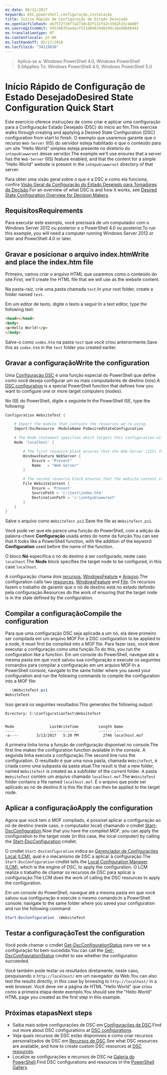 ```yaml
---
ms.date: 06/12/2017
keywords: DSC,powershell,configuração,instalação
title: Início Rápido de Configuração de Estado Desejado
ms.openlocfilehash: eb7572f39f7a2710c82f132f42c3502b15c48d0f
ms.sourcegitcommit: 54534635eedacf531d8d6344019dc16a50b8b441
ms.translationtype: HT
ms.contentlocale: pt-BR
ms.lasthandoff: 05/17/2018
ms.locfileid: "34219038"
---
```

> <span data-ttu-id="3a9a9-103">Aplica-se a: Windows PowerShell 4.0, Windows PowerShell 5.0</span><span class="sxs-lookup"><span data-stu-id="3a9a9-103">Applies To: Windows PowerShell 4.0, Windows PowerShell 5.0</span></span>

# <a name="desired-state-configuration-quick-start"></a><span data-ttu-id="3a9a9-104">Início Rápido de Configuração de Estado Desejado</span><span class="sxs-lookup"><span data-stu-id="3a9a9-104">Desired State Configuration Quick Start</span></span>

<span data-ttu-id="3a9a9-105">Este exercício oferece instruções de como criar e aplicar uma configuração para a Configuração Estado Desejado (DSC) do início ao fim.</span><span class="sxs-lookup"><span data-stu-id="3a9a9-105">This exercise walks through creating and applying a Desired State Configuration (DSC) configuration from start to finish.</span></span>
<span data-ttu-id="3a9a9-106">O exemplo que usaremos garante que o recurso `Web-Server` (IIS) do servidor esteja habilitado e que o conteúdo para um site "Hello World" simples esteja presente no diretório do `intepub\wwwroot` desse servidor.</span><span class="sxs-lookup"><span data-stu-id="3a9a9-106">The example we'll use ensures that a server has the `Web-Server` (IIS) feature enabled, and that the content for a simple "Hello World" website is present in the `intepub\wwwroot` directory of that server.</span></span>

<span data-ttu-id="3a9a9-107">Para obter uma visão geral sobre o que é a DSC e como ela funciona, confira [Visão Geral da Configuração do Estado Desejado para Tomadores de Decisão](decisionMaker.md).</span><span class="sxs-lookup"><span data-stu-id="3a9a9-107">For an overview of what DSC is and how it works, see [Desired State Configuration Overview for Decision Makers](decisionMaker.md).</span></span>

## <a name="requirements"></a><span data-ttu-id="3a9a9-108">Requisitos</span><span class="sxs-lookup"><span data-stu-id="3a9a9-108">Requirements</span></span>

<span data-ttu-id="3a9a9-109">Para executar este exemplo, você precisará de um computador com o Windows Server 2012 ou posterior e o PowerShell 4.0 ou posterior.</span><span class="sxs-lookup"><span data-stu-id="3a9a9-109">To run this example, you will need a computer running Windows Server 2012 or later and PowerShell 4.0 or later.</span></span>

## <a name="write-and-place-the-indexhtm-file"></a><span data-ttu-id="3a9a9-110">Gravar e posicionar o arquivo index.htm</span><span class="sxs-lookup"><span data-stu-id="3a9a9-110">Write and place the index.htm file</span></span>

<span data-ttu-id="3a9a9-111">Primeiro, vamos criar o arquivo HTML que usaremos como o conteúdo do site.</span><span class="sxs-lookup"><span data-stu-id="3a9a9-111">First, we'll create the HTML file that we will use as the website content.</span></span>

<span data-ttu-id="3a9a9-112">Na pasta-raiz, crie uma pasta chamada `test`.</span><span class="sxs-lookup"><span data-stu-id="3a9a9-112">In your root folder, create a folder named `test`.</span></span>

<span data-ttu-id="3a9a9-113">Em um editor de texto, digite o texto a seguir:</span><span class="sxs-lookup"><span data-stu-id="3a9a9-113">In a text editor, type the following text:</span></span>

```html
<head></head>
<body>
<p>Hello World!</p>
</body>
```

<span data-ttu-id="3a9a9-114">Salve-o como `index.htm` na pasta `test` que você criou anteriormente.</span><span class="sxs-lookup"><span data-stu-id="3a9a9-114">Save this as `index.htm` in the `test` folder you created earlier.</span></span>

## <a name="write-the-configuration"></a><span data-ttu-id="3a9a9-115">Gravar a configuração</span><span class="sxs-lookup"><span data-stu-id="3a9a9-115">Write the configuration</span></span>

<span data-ttu-id="3a9a9-116">Uma [Configuração DSC](configurations.md) é uma função especial do PowerShell que define como você deseja configurar um ou mais computadores de destino (nós).</span><span class="sxs-lookup"><span data-stu-id="3a9a9-116">A [DSC configuration](configurations.md) is a special PowerShell function that defines how you want to configure one or more target computers (nodes).</span></span>

<span data-ttu-id="3a9a9-117">No ISE do PowerShell, digite o seguinte:</span><span class="sxs-lookup"><span data-stu-id="3a9a9-117">In the PowerShell ISE, type the following:</span></span>

```powershell
Configuration WebsiteTest {

    # Import the module that contains the resources we're using.
    Import-DscResource -ModuleName PsDesiredStateConfiguration

    # The Node statement specifies which targets this configuration will be applied to.
    Node 'localhost' {

        # The first resource block ensures that the Web-Server (IIS) feature is enabled.
        WindowsFeature WebServer {
            Ensure = "Present"
            Name   = "Web-Server"
        }

        # The second resource block ensures that the website content copied to the website root folder.
        File WebsiteContent {
            Ensure = 'Present'
            SourcePath = 'c:\test\index.htm'
            DestinationPath = 'c:\inetpub\wwwroot'
        }
    }
}
```

<span data-ttu-id="3a9a9-118">Salve o arquivo como `WebsiteTest.ps1`.</span><span class="sxs-lookup"><span data-stu-id="3a9a9-118">Save the file as `WebsiteTest.ps1`.</span></span>

<span data-ttu-id="3a9a9-119">Você pode ver que ele parece uma função do PowerShell, com a adição da palavra-chave **Configuração** usada antes do nome da função.</span><span class="sxs-lookup"><span data-stu-id="3a9a9-119">You can see that it looks like a PowerShell function, with the addition of the keyword **Configuration** used before the name of the function.</span></span>

<span data-ttu-id="3a9a9-120">O bloco **Nó** especifica o nó de destino a ser configurado, neste caso `localhost`.</span><span class="sxs-lookup"><span data-stu-id="3a9a9-120">The **Node** block specifies the target node to be configured, in this case `localhost`.</span></span>

<span data-ttu-id="3a9a9-121">A configuração chama dois [recursos](resources.md), [WindowsFeature](windowsFeatureResource.md) e [Arquivo](fileResource.md).</span><span class="sxs-lookup"><span data-stu-id="3a9a9-121">The configuration calls two [resources](resources.md), [WindowsFeature](windowsFeatureResource.md) and [File](fileResource.md).</span></span>
<span data-ttu-id="3a9a9-122">Os recursos fazem o trabalho de garantir que o nó de destino está no estado definido pela configuração.</span><span class="sxs-lookup"><span data-stu-id="3a9a9-122">Resources do the work of ensuring that the target node is in the state defined by the configuration.</span></span>

## <a name="compile-the-configuration"></a><span data-ttu-id="3a9a9-123">Compilar a configuração</span><span class="sxs-lookup"><span data-stu-id="3a9a9-123">Compile the configuration</span></span>

<span data-ttu-id="3a9a9-124">Para que uma configuração DSC seja aplicada a um nó, ela deve primeiro ser compilada em um arquivo MOF.</span><span class="sxs-lookup"><span data-stu-id="3a9a9-124">For a DSC configuration to be applied to a node, it must first be compiled into a MOF file.</span></span>
<span data-ttu-id="3a9a9-125">Para fazer isso, você deve executar a configuração como uma função.</span><span class="sxs-lookup"><span data-stu-id="3a9a9-125">To do this, you run the configuration like a function.</span></span>
<span data-ttu-id="3a9a9-126">Em um console do PowerShell, navegue até a mesma pasta em que você salvou sua configuração e execute os seguintes comandos para compilar a configuração em um arquivo MOF:</span><span class="sxs-lookup"><span data-stu-id="3a9a9-126">In a PowerShell console, navigate to the same folder where you saved your configuration and run the following commands to compile the configuration into a MOF file:</span></span>

```powershell
. .\WebsiteTest.ps1
WebsiteTest
```

<span data-ttu-id="3a9a9-127">Isso gerará os seguintes resultados:</span><span class="sxs-lookup"><span data-stu-id="3a9a9-127">This generates the following output:</span></span>

```
Directory: C:\ConfigurationTest\WebsiteTest


Mode                LastWriteTime         Length Name
----                -------------         ------ ----
-a----        3/13/2017   5:20 PM           2746 localhost.mof
```

<span data-ttu-id="3a9a9-128">A primeira linha torna a função de configuração disponível no console.</span><span class="sxs-lookup"><span data-stu-id="3a9a9-128">The first line makes the configuration function available in the console.</span></span>
<span data-ttu-id="3a9a9-129">A segunda linha executa a configuração.</span><span class="sxs-lookup"><span data-stu-id="3a9a9-129">The second line runs the configuration.</span></span>
<span data-ttu-id="3a9a9-130">O resultado é que uma nova pasta, chamada `WebsiteTest`, é criada como uma subpasta da pasta atual.</span><span class="sxs-lookup"><span data-stu-id="3a9a9-130">The result is that a new folder, named `WebsiteTest` is created as a subfolder of the current folder.</span></span>
<span data-ttu-id="3a9a9-131">A pasta `WebsiteTest` contém um arquivo chamado `localhost.mof`.</span><span class="sxs-lookup"><span data-stu-id="3a9a9-131">The `WebsiteTest` folder contains a file named `localhost.mof`.</span></span>
<span data-ttu-id="3a9a9-132">É o arquivo que pode ser aplicado ao nó de destino.</span><span class="sxs-lookup"><span data-stu-id="3a9a9-132">It is this file that can then be applied to the target node.</span></span>

## <a name="apply-the-configuration"></a><span data-ttu-id="3a9a9-133">Aplicar a configuração</span><span class="sxs-lookup"><span data-stu-id="3a9a9-133">Apply the configuration</span></span>

<span data-ttu-id="3a9a9-134">Agora que você tem o MOF compilado, é possível aplicar a configuração ao nó de destino (neste caso, o computador local) chamando o cmdlet [Start-DscConfiguration](/reference/5.1/PSDesiredStateConfiguration/Start-DscConfiguration).</span><span class="sxs-lookup"><span data-stu-id="3a9a9-134">Now that you have the compiled MOF, you can apply the configuration to the target node (in this case, the local computer) by calling the [Start-DscConfiguration](/reference/5.1/PSDesiredStateConfiguration/Start-DscConfiguration) cmdlet.</span></span>

<span data-ttu-id="3a9a9-135">O cmdlet `Start-DscConfiguration` indica ao [Gerenciador de Configurações Local (LCM)](metaConfig.md), qual é o mecanismo de DSC a aplicar à configuração.</span><span class="sxs-lookup"><span data-stu-id="3a9a9-135">The `Start-DscConfiguration` cmdlet tells the [Local Configuration Manager (LCM)](metaConfig.md), which is the engine of DSC, to apply the configuration.</span></span>
<span data-ttu-id="3a9a9-136">O LCM realiza o trabalho de chamar os recursos de DSC para aplicar a configuração.</span><span class="sxs-lookup"><span data-stu-id="3a9a9-136">The LCM does the work of calling the DSC resources to apply the configuration.</span></span>

<span data-ttu-id="3a9a9-137">Em um console do PowerShell, navegue até a mesma pasta em que você salvou sua configuração e execute o mesmo comando:</span><span class="sxs-lookup"><span data-stu-id="3a9a9-137">In a PowerShell console, navigate to the same folder where you saved your configuration and run the following command:</span></span>

```powershell
Start-DscConfiguration .\WebsiteTest
```

## <a name="test-the-configuration"></a><span data-ttu-id="3a9a9-138">Testar a configuração</span><span class="sxs-lookup"><span data-stu-id="3a9a9-138">Test the configuration</span></span>

<span data-ttu-id="3a9a9-139">Você pode chamar o cmdlet [Get-DscConfigurationStatus](/reference/5.1/PSDesiredStateConfiguration/Get-DscConfigurationStatus) para ver se a configuração foi bem-sucedida.</span><span class="sxs-lookup"><span data-stu-id="3a9a9-139">You can call the [Get-DscConfigurationStatus](/reference/5.1/PSDesiredStateConfiguration/Get-DscConfigurationStatus) cmdlet to see whether the configuration succeeded.</span></span>

<span data-ttu-id="3a9a9-140">Você também pode testar os resultados diretamente, neste caso, pesquisando o `http://localhost/` em um navegador da Web.</span><span class="sxs-lookup"><span data-stu-id="3a9a9-140">You can also test the results directly, in this case by browsing to `http://localhost/` in a web browser.</span></span>
<span data-ttu-id="3a9a9-141">Você deve ver a página de HTML "Hello World" que criou como a primeira etapa deste exemplo.</span><span class="sxs-lookup"><span data-stu-id="3a9a9-141">You should see the "Hello World" HTML page you created as the first step in this example.</span></span>

## <a name="next-steps"></a><span data-ttu-id="3a9a9-142">Próximas etapas</span><span class="sxs-lookup"><span data-stu-id="3a9a9-142">Next steps</span></span>

- <span data-ttu-id="3a9a9-143">Saiba mais sobre configurações de DSC em [Configurações de DSC](configurations.md).</span><span class="sxs-lookup"><span data-stu-id="3a9a9-143">Find out more about DSC configurations at [DSC configurations](configurations.md).</span></span>
- <span data-ttu-id="3a9a9-144">Veja quais recursos de DSC estão disponíveis e como criar recursos personalizados de DSC em [Recursos de DSC](resources.md).</span><span class="sxs-lookup"><span data-stu-id="3a9a9-144">See what DSC resources are available, and how to create custom DSC resources at [DSC resources](resources.md).</span></span>
- <span data-ttu-id="3a9a9-145">Localize as configurações e recursos de DSC na [Galeria do PowerShell](https://www.powershellgallery.com/).</span><span class="sxs-lookup"><span data-stu-id="3a9a9-145">Find DSC configurations and resources in the [PowerShell Gallery](https://www.powershellgallery.com/).</span></span>